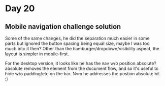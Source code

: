 # Day 20

## Mobile navigation challenge solution

Some of the same changes, he did the separation much easier in some parts but ignored the button spacing being equal size, maybe I was too much into it then? Other than the hamburger/dropdown/visibility aspect, the layout is simpler in mobile-first.

For the desktop version, it looks like he has the nav w/o position absolute? absolute removes the element from the document flow, and so it's useful to hide w/o padding/etc on the bar. Nvm he addresses the postion absolute bit :)
